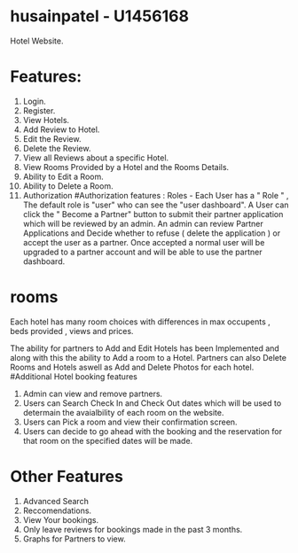 # husainpatel - U1456168
Hotel Website.

# Features:
1. Login.
2. Register.
3. View Hotels.
4. Add Review to Hotel.
5. Edit the  Review.
6. Delete the Review.
7. View all Reviews about a specific Hotel.
8. View Rooms Provided by a Hotel and the Rooms Details.
9. Ability to Edit a Room.
10. Ability to Delete a Room.
11. Authorization
#Authorization features : 
Roles - Each User has a " Role " , The default role is "user" who can see the "user dashboard".
A User can click the " Become a Partner" button to submit their partner application which will be reviewed by an admin.
An admin can review Partner Applications and Decide whether to refuse ( delete the application ) or accept the user as a partner.
Once accepted a normal user will be upgraded to a partner account and will be able to use the partner dashboard.

# rooms

Each hotel has many room choices with differences in max occupents , beds provided , views and prices.

The ability for partners to  Add and  Edit Hotels has been Implemented and along with this the ability to Add a room to a Hotel.
Partners can also Delete Rooms and Hotels aswell as Add and Delete Photos for each hotel.
#Additional Hotel booking features
1. Admin can view and remove partners.
2. Users can Search Check In and Check Out dates which will be used to determain the avaialbility of each room on the website.
3. Users can Pick a room and view their confirmation screen.
4. Users can decide to go ahead with the booking and the reservation for that room on the specified dates will be made.

# Other Features 
1. Advanced Search
2. Reccomendations.
3. View Your bookings.
4. Only leave reviews for bookings made in the past 3 months. 
5. Graphs for Partners to view.
